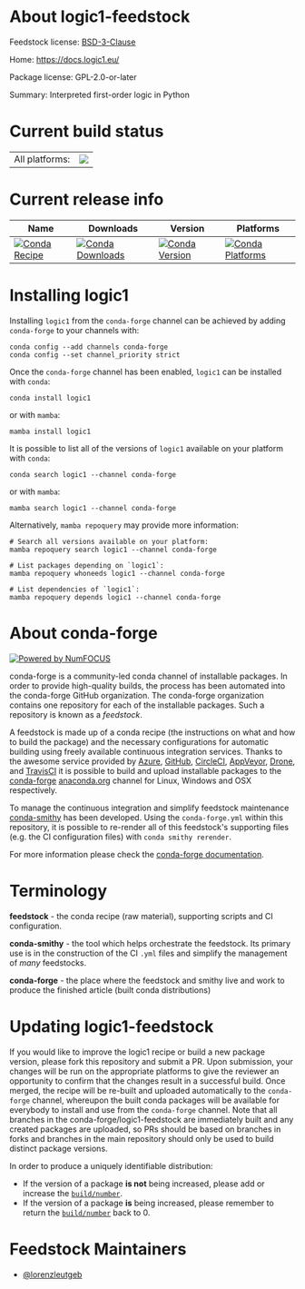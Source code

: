About logic1-feedstock
======================

Feedstock license: [BSD-3-Clause](https://github.com/conda-forge/logic1-feedstock/blob/main/LICENSE.txt)

Home: https://docs.logic1.eu/

Package license: GPL-2.0-or-later

Summary: Interpreted first-order logic in Python

Current build status
====================


<table><tr><td>All platforms:</td>
    <td>
      <a href="https://dev.azure.com/conda-forge/feedstock-builds/_build/latest?definitionId=23924&branchName=main">
        <img src="https://dev.azure.com/conda-forge/feedstock-builds/_apis/build/status/logic1-feedstock?branchName=main">
      </a>
    </td>
  </tr>
</table>

Current release info
====================

| Name | Downloads | Version | Platforms |
| --- | --- | --- | --- |
| [![Conda Recipe](https://img.shields.io/badge/recipe-logic1-green.svg)](https://anaconda.org/conda-forge/logic1) | [![Conda Downloads](https://img.shields.io/conda/dn/conda-forge/logic1.svg)](https://anaconda.org/conda-forge/logic1) | [![Conda Version](https://img.shields.io/conda/vn/conda-forge/logic1.svg)](https://anaconda.org/conda-forge/logic1) | [![Conda Platforms](https://img.shields.io/conda/pn/conda-forge/logic1.svg)](https://anaconda.org/conda-forge/logic1) |

Installing logic1
=================

Installing `logic1` from the `conda-forge` channel can be achieved by adding `conda-forge` to your channels with:

```
conda config --add channels conda-forge
conda config --set channel_priority strict
```

Once the `conda-forge` channel has been enabled, `logic1` can be installed with `conda`:

```
conda install logic1
```

or with `mamba`:

```
mamba install logic1
```

It is possible to list all of the versions of `logic1` available on your platform with `conda`:

```
conda search logic1 --channel conda-forge
```

or with `mamba`:

```
mamba search logic1 --channel conda-forge
```

Alternatively, `mamba repoquery` may provide more information:

```
# Search all versions available on your platform:
mamba repoquery search logic1 --channel conda-forge

# List packages depending on `logic1`:
mamba repoquery whoneeds logic1 --channel conda-forge

# List dependencies of `logic1`:
mamba repoquery depends logic1 --channel conda-forge
```


About conda-forge
=================

[![Powered by
NumFOCUS](https://img.shields.io/badge/powered%20by-NumFOCUS-orange.svg?style=flat&colorA=E1523D&colorB=007D8A)](https://numfocus.org)

conda-forge is a community-led conda channel of installable packages.
In order to provide high-quality builds, the process has been automated into the
conda-forge GitHub organization. The conda-forge organization contains one repository
for each of the installable packages. Such a repository is known as a *feedstock*.

A feedstock is made up of a conda recipe (the instructions on what and how to build
the package) and the necessary configurations for automatic building using freely
available continuous integration services. Thanks to the awesome service provided by
[Azure](https://azure.microsoft.com/en-us/services/devops/), [GitHub](https://github.com/),
[CircleCI](https://circleci.com/), [AppVeyor](https://www.appveyor.com/),
[Drone](https://cloud.drone.io/welcome), and [TravisCI](https://travis-ci.com/)
it is possible to build and upload installable packages to the
[conda-forge](https://anaconda.org/conda-forge) [anaconda.org](https://anaconda.org/)
channel for Linux, Windows and OSX respectively.

To manage the continuous integration and simplify feedstock maintenance
[conda-smithy](https://github.com/conda-forge/conda-smithy) has been developed.
Using the ``conda-forge.yml`` within this repository, it is possible to re-render all of
this feedstock's supporting files (e.g. the CI configuration files) with ``conda smithy rerender``.

For more information please check the [conda-forge documentation](https://conda-forge.org/docs/).

Terminology
===========

**feedstock** - the conda recipe (raw material), supporting scripts and CI configuration.

**conda-smithy** - the tool which helps orchestrate the feedstock.
                   Its primary use is in the construction of the CI ``.yml`` files
                   and simplify the management of *many* feedstocks.

**conda-forge** - the place where the feedstock and smithy live and work to
                  produce the finished article (built conda distributions)


Updating logic1-feedstock
=========================

If you would like to improve the logic1 recipe or build a new
package version, please fork this repository and submit a PR. Upon submission,
your changes will be run on the appropriate platforms to give the reviewer an
opportunity to confirm that the changes result in a successful build. Once
merged, the recipe will be re-built and uploaded automatically to the
`conda-forge` channel, whereupon the built conda packages will be available for
everybody to install and use from the `conda-forge` channel.
Note that all branches in the conda-forge/logic1-feedstock are
immediately built and any created packages are uploaded, so PRs should be based
on branches in forks and branches in the main repository should only be used to
build distinct package versions.

In order to produce a uniquely identifiable distribution:
 * If the version of a package **is not** being increased, please add or increase
   the [``build/number``](https://docs.conda.io/projects/conda-build/en/latest/resources/define-metadata.html#build-number-and-string).
 * If the version of a package **is** being increased, please remember to return
   the [``build/number``](https://docs.conda.io/projects/conda-build/en/latest/resources/define-metadata.html#build-number-and-string)
   back to 0.

Feedstock Maintainers
=====================

* [@lorenzleutgeb](https://github.com/lorenzleutgeb/)


<!-- dummy commit to enable rerendering -->

